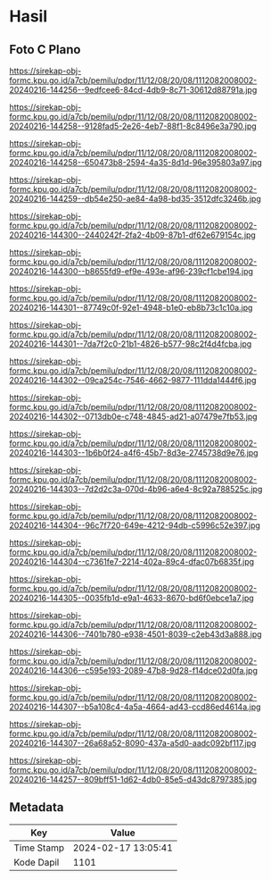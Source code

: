 # Hasil

## Foto C Plano

https://sirekap-obj-formc.kpu.go.id/a7cb/pemilu/pdpr/11/12/08/20/08/1112082008002-20240216-144256--9edfcee6-84cd-4db9-8c71-30612d88791a.jpg

https://sirekap-obj-formc.kpu.go.id/a7cb/pemilu/pdpr/11/12/08/20/08/1112082008002-20240216-144258--9128fad5-2e26-4eb7-88f1-8c8496e3a790.jpg

https://sirekap-obj-formc.kpu.go.id/a7cb/pemilu/pdpr/11/12/08/20/08/1112082008002-20240216-144258--650473b8-2594-4a35-8d1d-96e395803a97.jpg

https://sirekap-obj-formc.kpu.go.id/a7cb/pemilu/pdpr/11/12/08/20/08/1112082008002-20240216-144259--db54e250-ae84-4a98-bd35-3512dfc3246b.jpg

https://sirekap-obj-formc.kpu.go.id/a7cb/pemilu/pdpr/11/12/08/20/08/1112082008002-20240216-144300--2440242f-2fa2-4b09-87b1-df62e679154c.jpg

https://sirekap-obj-formc.kpu.go.id/a7cb/pemilu/pdpr/11/12/08/20/08/1112082008002-20240216-144300--b8655fd9-ef9e-493e-af96-239cf1cbe194.jpg

https://sirekap-obj-formc.kpu.go.id/a7cb/pemilu/pdpr/11/12/08/20/08/1112082008002-20240216-144301--87749c0f-92e1-4948-b1e0-eb8b73c1c10a.jpg

https://sirekap-obj-formc.kpu.go.id/a7cb/pemilu/pdpr/11/12/08/20/08/1112082008002-20240216-144301--7da7f2c0-21b1-4826-b577-98c2f4d4fcba.jpg

https://sirekap-obj-formc.kpu.go.id/a7cb/pemilu/pdpr/11/12/08/20/08/1112082008002-20240216-144302--09ca254c-7546-4662-9877-111dda1444f6.jpg

https://sirekap-obj-formc.kpu.go.id/a7cb/pemilu/pdpr/11/12/08/20/08/1112082008002-20240216-144302--0713db0e-c748-4845-ad21-a07479e7fb53.jpg

https://sirekap-obj-formc.kpu.go.id/a7cb/pemilu/pdpr/11/12/08/20/08/1112082008002-20240216-144303--1b6b0f24-a4f6-45b7-8d3e-2745738d9e76.jpg

https://sirekap-obj-formc.kpu.go.id/a7cb/pemilu/pdpr/11/12/08/20/08/1112082008002-20240216-144303--7d2d2c3a-070d-4b96-a6e4-8c92a788525c.jpg

https://sirekap-obj-formc.kpu.go.id/a7cb/pemilu/pdpr/11/12/08/20/08/1112082008002-20240216-144304--96c7f720-649e-4212-94db-c5996c52e397.jpg

https://sirekap-obj-formc.kpu.go.id/a7cb/pemilu/pdpr/11/12/08/20/08/1112082008002-20240216-144304--c7361fe7-2214-402a-89c4-dfac07b6835f.jpg

https://sirekap-obj-formc.kpu.go.id/a7cb/pemilu/pdpr/11/12/08/20/08/1112082008002-20240216-144305--0035fb1d-e9a1-4633-8670-bd6f0ebce1a7.jpg

https://sirekap-obj-formc.kpu.go.id/a7cb/pemilu/pdpr/11/12/08/20/08/1112082008002-20240216-144306--7401b780-e938-4501-8039-c2eb43d3a888.jpg

https://sirekap-obj-formc.kpu.go.id/a7cb/pemilu/pdpr/11/12/08/20/08/1112082008002-20240216-144306--c595e193-2089-47b8-9d28-f14dce02d0fa.jpg

https://sirekap-obj-formc.kpu.go.id/a7cb/pemilu/pdpr/11/12/08/20/08/1112082008002-20240216-144307--b5a108c4-4a5a-4664-ad43-ccd86ed4614a.jpg

https://sirekap-obj-formc.kpu.go.id/a7cb/pemilu/pdpr/11/12/08/20/08/1112082008002-20240216-144307--26a68a52-8090-437a-a5d0-aadc092bf117.jpg

https://sirekap-obj-formc.kpu.go.id/a7cb/pemilu/pdpr/11/12/08/20/08/1112082008002-20240216-144257--809bff51-1d62-4db0-85e5-d43dc8797385.jpg


## Metadata

| Key        | Value               |
| ---------- | ------------------- |
| Time Stamp | 2024-02-17 13:05:41 |
| Kode Dapil | 1101                |



